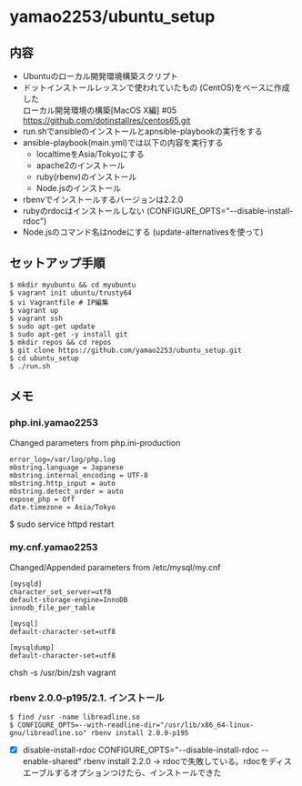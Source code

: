 # yamao2253/ubuntu_setup

## 内容
* Ubuntuのローカル開発環境構築スクリプト
* ドットインストールレッスンで使われていたもの (CentOS)をベースに作成した  
  ローカル開発環境の構築[MacOS X編] #05  
  https://github.com/dotinstallres/centos65.git
* run.shでansibleのインストールとapnsible-playbookの実行をする
* ansible-playbook(main.yml)では以下の内容を実行する
  - localtimeをAsia/Tokyoにする
  - apache2のインストール
  - ruby(rbenv)のインストール
  - Node.jsのインストール
* rbenvでインストールするバージョンは2.2.0
* rubyのrdocはインストールしない (CONFIGURE_OPTS="--disable-install-rdoc")
* Node.jsのコマンド名はnodeにする (update-alternativesを使って)

## セットアップ手順
    $ mkdir myubuntu && cd myubuntu
    $ vagrant init ubuntu/trusty64
    $ vi Vagrantfile # IP編集
    $ vagrant up
    $ vagrant ssh
    $ sudo apt-get update
    $ sudo apt-get -y install git
    $ mkdir repos && cd repos
    $ git clone https://github.com/yamao2253/ubuntu_setup.git
    $ cd ubuntu_setup
    $ ./run.sh

## メモ
### php.ini.yamao2253
Changed parameters from php.ini-production

    error_log=/var/log/php.log
    mbstring.language = Japanese
    mbstring.internal_encoding = UTF-8
    mbstring.http_input = auto
    mbstring.detect_order = auto
    expose_php = Off
    date.timezone = Asia/Tokyo

$ sudo service httpd restart

### my.cnf.yamao2253
Changed/Appended parameters from /etc/mysql/my.cnf

    [mysqld] 
    character_set_server=utf8
    default-storage-engine=InnoDB
    innodb_file_per_table
    
    [mysql]
    default-character-set=utf8
    
    [mysqldump]
    default-character-set=utf8



chsh -s /usr/bin/zsh vagrant


### rbenv 2.0.0-p195/2.1. インストール
    $ find /usr -name libreadline.so
    $ CONFIGURE_OPTS=--with-readline-dir="/usr/lib/x86_64-linux-gnu/libreadline.so" rbenv install 2.0.0-p195

- [x] disable-install-rdoc
CONFIGURE_OPTS="--disable-install-rdoc --enable-shared" rbenv install 2.2.0
→ rdocで失敗している。rdocをディスエーブルするオプションつけたら、インストールできた
